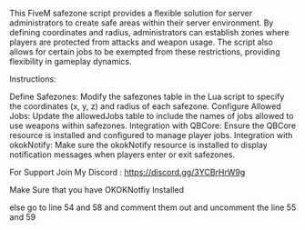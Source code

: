This FiveM safezone script provides a flexible solution for server administrators to create safe areas within their server environment. By defining coordinates and radius, administrators can establish zones where players are protected from attacks and weapon usage. The script also allows for certain jobs to be exempted from these restrictions, providing flexibility in gameplay dynamics.

Instructions:

Define Safezones: Modify the safezones table in the Lua script to specify the coordinates (x, y, z) and radius of each safezone.
Configure Allowed Jobs: Update the allowedJobs table to include the names of jobs allowed to use weapons within safezones.
Integration with QBCore: Ensure the QBCore resource is installed and configured to manage player jobs.
Integration with okokNotify: Make sure the okokNotify resource is installed to display notification messages when players enter or exit safezones.



For Support Join My Discord : https://discord.gg/3YCBrHrW9g


Make Sure that you have OKOKNotfiy Installed 

else go to line 54 and 58 and comment them out and uncomment the line 55 and 59
